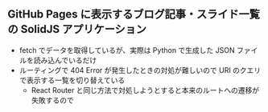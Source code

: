 ## GitHub Pages に表示するブログ記事・スライド一覧の SolidJS アプリケーション

- fetch でデータを取得しているが、実際は Python で生成した JSON ファイルを読み込んでいるだけ
- ルーティングで 404 Error が発生したときの対処が難しいので URI のクエリで表示する一覧を切り替えている
  - React Router と同じ方法で対処しようとすると本来のルートへの遷移が失敗するので
